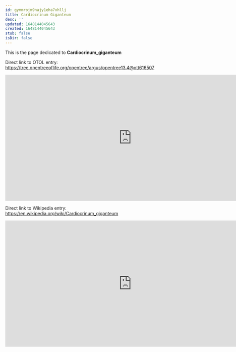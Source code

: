 ```yaml
---
id: gymmrojm9najy1eha7xhllj
title: Cardiocrinum Giganteum
desc: ''
updated: 1648144045643
created: 1648144045643
stub: false
isDir: false
---
```

This is the page dedicated to **Cardiocrinum_giganteum**


Direct link to OTOL entry: https://tree.opentreeoflife.org/opentree/argus/opentree13.4@ott616507



<html>
    <body>
    <iframe src="https://tree.opentreeoflife.org/opentree/argus/opentree13.4@ott616507"
    width="800" height="400" frameborder="0" allowfullscreen> </iframe>
    </body>
</html>
    


Direct link to Wikipedia entry: https://en.wikipedia.org/wiki/Cardiocrinum_giganteum



<html>
    <body>
    <iframe src="https://en.wikipedia.org/wiki/Cardiocrinum_giganteum"
    width="800" height="400" frameborder="0" allowfullscreen> </iframe>
    </body>
</html>
    
